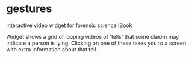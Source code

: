 # gestures
interactive video widget for forensic science iBook 

Widget shows a grid of looping videos of 'tells' that some claiom may indicate a person is lying. Clicking on one of these takes you to a screen with extra information about that tell.
